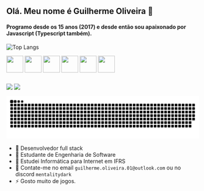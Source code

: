 ## Olá. Meu nome é Guilherme Oliveira 👋
#### Programo desde os 15 anos (2017) e desde então sou apaixonado por Javascript (Typescript também).

![Top Langs](https://github-readme-stats.vercel.app/api/top-langs/?username=mentalitydark&layout=compact)
<div style="display: inline_block">
  <img align="center" height="44" width="44" src="https://cdn.jsdelivr.net/gh/devicons/devicon/icons/php/php-original.svg" />
  <img align="center" height="44" width="44" src="https://cdn.jsdelivr.net/gh/devicons/devicon/icons/typescript/typescript-original.svg" />
  <img align="center" height="44" width="44" src="https://cdn.jsdelivr.net/gh/devicons/devicon/icons/javascript/javascript-original.svg" />
  <img align="center" height="44" width="44" src="https://cdn.jsdelivr.net/gh/devicons/devicon/icons/react/react-original.svg" />
  <img align="center" height="44" width="44" src="https://cdn.jsdelivr.net/gh/devicons/devicon/icons/nextjs/nextjs-original.svg" />
  <img align="center" height="44" width="44" src="https://cdn.jsdelivr.net/gh/devicons/devicon/icons/mysql/mysql-original-wordmark.svg" />
</div>

 ##
 
<div>
  <a href="https://www.twitch.tv/mentalitydark"><img src="https://img.shields.io/badge/Twitch-9146FF?style=for-the-badge&logo=twitch&logoColor=white"/></a>
  <a href="https://steamcommunity.com/id/mentalitydark"><img src="https://img.shields.io/badge/Steam-000000?style=for-the-badge&logo=steam&logoColor=white"/></a>
</div>
    
 
 ![Snake animation](https://github.com/mentalitydark/mentalitydark/blob/output/github-contribution-grid-snake-dark.svg?palette=github-dar)
- 💼 Desenvolvedor full stack
- 📖 Estudante de Engenharia de Software
- 📖 Estudei Informática para Internet em IFRS
- 📧 Contate-me no email `guilherme.oliveira.01@outlook.com` ou no discord `mentalitydark`
- ⚡ Gosto muito de jogos.
